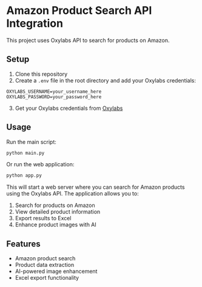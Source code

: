 # Amazon Product Search API Integration

This project uses Oxylabs API to search for products on Amazon.

## Setup

1. Clone this repository
2. Create a `.env` file in the root directory and add your Oxylabs credentials:
```
OXYLABS_USERNAME=your_username_here
OXYLABS_PASSWORD=your_password_here
```
3. Get your Oxylabs credentials from [Oxylabs](https://oxylabs.io/)

## Usage

Run the main script:
```bash
python main.py
```

Or run the web application:
```bash
python app.py
```

This will start a web server where you can search for Amazon products using the Oxylabs API. The application allows you to:

1. Search for products on Amazon
2. View detailed product information
3. Export results to Excel
4. Enhance product images with AI

## Features

- Amazon product search
- Product data extraction
- AI-powered image enhancement
- Excel export functionality 